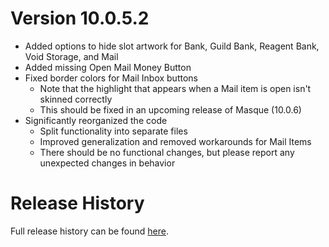 # Version 10.0.5.2

* Added options to hide slot artwork for Bank, Guild Bank, Reagent Bank, Void Storage, and Mail
* Added missing Open Mail Money Button
* Fixed border colors for Mail Inbox buttons
  * Note that the highlight that appears when a Mail item is open isn't skinned correctly
  * This should be fixed in an upcoming release of Masque (10.0.6)
* Significantly reorganized the code
  * Split functionality into separate files
  * Improved generalization and removed workarounds for Mail Items
  * There should be no functional changes, but please report any unexpected changes in behavior

# Release History

Full release history can be found [here](https://github.com/kstange/MasqueBlizzInv/wiki/Release-Notes).

